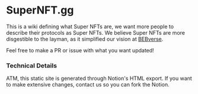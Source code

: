 # SuperNFT.gg

This is a wiki defining what Super NFTs are, we want more people to describe their protocols as Super NFTs.
We believe Super NFTs are more disgestible to the layman, as it simplified our vision at [BEBverse](https://beb.xyz).

Feel free to make a PR or issue with what you want updated!

### Technical Details

ATM, this static site is generated through Notion's HTML export. If you want to make extensive changes, contact us so you can fork the Notion.
